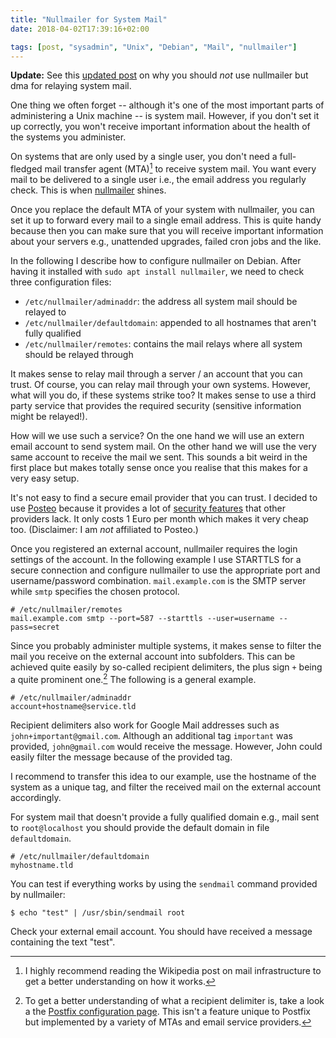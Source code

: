 ```yaml
---
title: "Nullmailer for System Mail"
date: 2018-04-02T17:39:16+02:00

tags: [post, "sysadmin", "Unix", "Debian", "Mail", "nullmailer"]
---
```


**Update:** See this [updated
post](@/2018-04-08-from-nullmailer-to-dma.md) on why you should *not*
use nullmailer but dma for relaying system mail.

<!-- more -->

One thing we often forget -- although it's one of the most important parts of
administering a Unix machine -- is system mail. However, if you don't set it up
correctly, you won't receive important information about the health of the
systems you administer.

On systems that are only used by a single user, you don't need a full-fledged
mail transfer agent (MTA)[^MTA] to receive system mail. You want every mail to
be delivered to a single user i.e., the email address you regularly check. This
is when [nullmailer](http://untroubled.org/nullmailer/) shines.

Once you replace the default MTA of your system with nullmailer, you can set it
up to forward every mail to a single email address. This is quite handy because
then you can make sure that you will receive important information about your
servers e.g., unattended upgrades, failed cron jobs and the like.

In the following I describe how to configure nullmailer on Debian. After having
it installed with `sudo apt install nullmailer`, we need to check three
configuration files:

* `/etc/nullmailer/adminaddr`: the address all system mail should be relayed to
* `/etc/nullmailer/defaultdomain`: appended to all hostnames that aren't fully
  qualified
* `/etc/nullmailer/remotes`: contains the mail relays where all system should be
  relayed through

It makes sense to relay mail through a server / an account that you can trust.
Of course, you can relay mail through your own systems. However, what will you
do, if these systems strike too? It makes sense to use a third party service
that provides the required security (sensitive information might be relayed!).

How will we use such a service? On the one hand we will use an extern email
account to send system mail. On the other hand we will use the very same account
to receive the mail we sent. This sounds a bit weird in the first place but
makes totally sense once you realise that this makes for a very easy setup.

It's not easy to find a secure email provider that you can trust. I decided to
use [Posteo](https://www.posteo.de) because it provides a lot of [security
features](https://posteo.de/en/site/features#featuresprivacy) that other
providers lack. It only costs 1 Euro per month which makes it very cheap too.
(Disclaimer: I am *not* affiliated to Posteo.)

Once you registered an external account, nullmailer requires the login settings
of the account. In the following example I use STARTTLS for a secure connection
and configure nullmailer to use the appropriate port and username/password
combination. `mail.example.com` is the SMTP server while `smtp` specifies the
chosen protocol.

```{conf}
# /etc/nullmailer/remotes
mail.example.com smtp --port=587 --starttls --user=username --pass=secret
```

Since you probably administer multiple systems, it makes sense to filter the
mail you receive on the external account into subfolders. This can be achieved
quite easily by so-called recipient delimiters, the plus sign `+` being a quite
prominent one.[^recipient-delimiter] The following is a general example.

```{conf}
# /etc/nullmailer/adminaddr
account+hostname@service.tld
```

Recipient delimiters also work for Google Mail addresses such as
`john+important@gmail.com`. Although an additional tag `important` was provided,
`john@gmail.com` would receive the message. However, John could easily filter
the message because of the provided tag.

I recommend to transfer this idea to our example, use the hostname of the system
as a unique tag, and filter the received mail on the external account accordingly.

For system mail that doesn't provide a fully qualified domain e.g., mail sent to
`root@localhost` you should provide the default domain in file `defaultdomain`.

```{conf}
# /etc/nullmailer/defaultdomain
myhostname.tld
```

You can test if everything works by using the `sendmail` command provided by nullmailer:

```{shell}
$ echo "test" | /usr/sbin/sendmail root
```

Check your external email account. You should have received a message containing
the text "test".

[^MTA]: I highly recommend reading the Wikipedia post on mail infrastructure to get a better understanding on how it works.

[^recipient-delimiter]: To get a better understanding of what a recipient delimiter is, take a look a the [Postfix configuration page](http://www.postfix.org/postconf.5.html#recipient_delimiter). This isn't a feature unique to Postfix but implemented by a variety of MTAs and email service providers.

